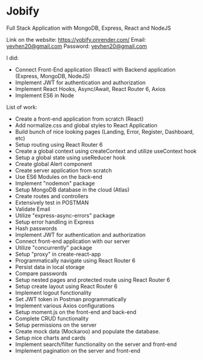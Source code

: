 # Jobify
Full Stack Application with MongoDB, Express, React and NodeJS

Link on the website: https://yobify.onrender.com/
Email: yevhen20@gmail.com
Password: yevhen20@gmail.com

I did:
- Connect Front-End application (React) with Backend application (Express, MongoDB, NodeJS)
- Implement JWT for authentication and authorization
- Implement React Hooks, Async/Await, React Router 6, Axios
- Implement ES6 in Node

List of work:
- Create a front-end application from scratch (React)
- Add normalize.css and global styles to React Application
- Build bunch of nice looking pages (Landing, Error, Register, Dashboard, etc)
- Setup routing using React Router 6
- Create a global context using createContext and utilize useContext hook
- Setup a global state using useReducer hook
- Create global Alert component
- Create server application from scratch
- Use ES6 Modules on the back-end
- Implement "nodemon" package
- Setup MongoDB database in the cloud (Atlas)
- Create routes and controllers
- Extensively test in POSTMAN
- Validate Email
- Utilize "express-async-errors" package
- Setup error handling in Express
- Hash passwords
- Implement JWT for authentication and authorization
- Connect front-end application with our server
- Utilize "concurrently" package
- Setup "proxy" in create-react-app
- Programmatically navigate using React Router 6
- Persist data in local storage
- Compare passwords
- Setup nested pages and protected route using React Router 6
- Setup create layout using React Router 6
- Implement logout functionality
- Set JWT token in Postman programmatically
- Implement various Axios configurations
- Setup moment.js on the front-end and back-end
- Complete CRUD functionality
- Setup permissions on the server
- Create mock data (Mockaroo) and populate the database.
- Setup nice charts and cards
- Implement search/filter functionality on the server and front-end
- Implement pagination on the server and front-end
